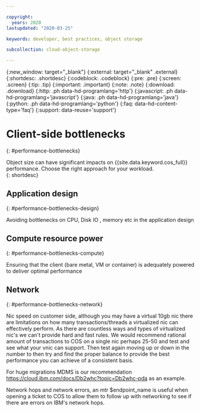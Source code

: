 ```yaml
---

copyright:
  years: 2020
lastupdated: "2020-03-25"

keywords: developer, best practices, object storage

subcollection: cloud-object-storage

---
```

{:new_window: target="_blank"}
{:external: target="_blank" .external}
{:shortdesc: .shortdesc}
{:codeblock: .codeblock}
{:pre: .pre}
{:screen: .screen}
{:tip: .tip}
{:important: .important}
{:note: .note}
{:download: .download} 
{:http: .ph data-hd-programlang='http'} 
{:javascript: .ph data-hd-programlang='javascript'} 
{:java: .ph data-hd-programlang='java'} 
{:python: .ph data-hd-programlang='python'}
{:faq: data-hd-content-type='faq'}
{:support: data-reuse='support'}

# Client-side bottlenecks
{: #performance-bottlenecks}

Object size can have significant impacts on {{site.data.keyword.cos_full}} performance. Choose the right approach for your workload.  
{: shortdesc}

## Application design
{: #performance-bottlenecks-design}

Avoiding bottlenecks on CPU, Disk IO , memory etc in the application design

## Compute resource power
{: #performance-bottlenecks-compute}

Ensuring that the client (bare metal, VM or container) is adequately powered to deliver optimal performance


## Network
{: #performance-bottlenecks-network}

Nic speed on customer side, although you may have a virtual 10gb nic there are limitations on how many transactions/threads a virtualized nic can effectively perform. As there are countless ways and types of virtualized nic's we can't provide hard and fast rules. We would recommend rational amount of transactions to COS on a single nic perhaps 25-50 and test and see what your vnic can support. Then test again moving up or down in the number to then try and find the proper balance to provide the best performance you can achieve of a consistent basis.

For huge migrations MDMS is our recommendation https://cloud.ibm.com/docs/Db2whc?topic=Db2whc-pda as an example.

Network hops and network errors, an mtr $endpoint_name is useful when opening a ticket to COS to allow them to follow up with networking to see if there are errors on IBM's network hops.